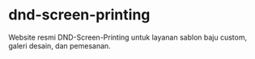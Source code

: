 # dnd-screen-printing
Website resmi DND-Screen-Printing untuk layanan sablon baju custom, galeri desain, dan pemesanan.
